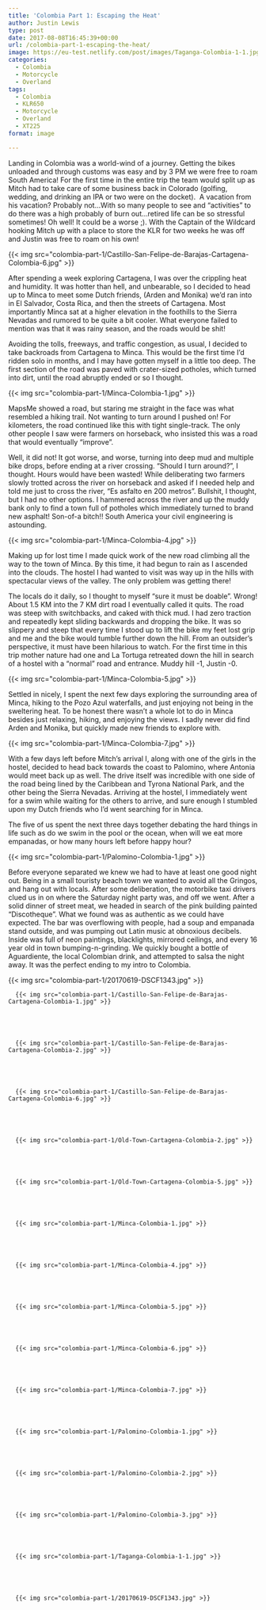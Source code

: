 ```yaml
---
title: 'Colombia Part 1: Escaping the Heat'
author: Justin Lewis
type: post
date: 2017-08-08T16:45:39+00:00
url: /colombia-part-1-escaping-the-heat/
image: https://eu-test.netlify.com/post/images/Taganga-Colombia-1-1.jpg
categories:
  - Colombia
  - Motorcycle
  - Overland
tags:
  - Colombia
  - KLR650
  - Motorcycle
  - Overland
  - XT225
format: image

---
```

Landing in Colombia was a world-wind of a journey. Getting the bikes unloaded and through customs was easy and by 3 PM we were free to roam South America! For the first time in the entire trip the team would split up as Mitch had to take care of some business back in Colorado (golfing, wedding, and drinking an IPA or two were on the docket).  A vacation from his vacation? Probably not…With so many people to see and “activities” to do there was a high probably of burn out…retired life can be so stressful sometimes! Oh well! It could be a worse ;). With the Captain of the Wildcard hooking Mitch up with a place to store the KLR for two weeks he was off and Justin was free to roam on his own!


  {{< img src="colombia-part-1/Castillo-San-Felipe-de-Barajas-Cartagena-Colombia-6.jpg" >}}
		      



After spending a week exploring Cartagena, I was over the crippling heat and humidity. It was hotter than hell, and unbearable, so I decided to head up to Minca to meet some Dutch friends, (Arden and Monika) we’d ran into in El Salvador, Costa Rica, and then the streets of Cartagena. Most importantly Minca sat at a higher elevation in the foothills to the Sierra Nevadas and rumored to be quite a bit cooler. What everyone failed to mention was that it was rainy season, and the roads would be shit!

Avoiding the tolls, freeways, and traffic congestion, as usual, I decided to take backroads from Cartagena to Minca. This would be the first time I’d ridden solo in months, and I may have gotten myself in a little too deep. The first section of the road was paved with crater-sized potholes, which turned into dirt, until the road abruptly ended or so I thought.


  {{< img src="colombia-part-1/Minca-Colombia-1.jpg" >}}
		      


MapsMe showed a road, but staring me straight in the face was what resembled a hiking trail. Not wanting to turn around I pushed on! For kilometers, the road continued like this with tight single-track. The only other people I saw were farmers on horseback, who insisted this was a road that would eventually “improve”.

Well, it did not! It got worse, and worse, turning into deep mud and multiple bike drops, before ending at a river crossing. “Should I turn around?”, I thought. Hours would have been wasted! While deliberating two farmers slowly trotted across the river on horseback and asked if I needed help and told me just to cross the river, “Es asfalto en 200 metros”. Bullshit, I thought, but I had no other options. I hammered across the river and up the muddy bank only to find a town full of potholes which immediately turned to brand new asphalt! Son-of-a bitch!! South America your civil engineering is astounding.


  {{< img src="colombia-part-1/Minca-Colombia-4.jpg" >}}
		      


Making up for lost time I made quick work of the new road climbing all the way to the town of Minca. By this time, it had begun to rain as I ascended into the clouds. The hostel I had wanted to visit was way up in the hills with spectacular views of the valley. The only problem was getting there!

The locals do it daily, so I thought to myself “sure it must be doable”. Wrong! About 1.5 KM into the 7 KM dirt road I eventually called it quits. The road was steep with switchbacks, and caked with thick mud. I had zero traction and repeatedly kept sliding backwards and dropping the bike. It was so slippery and steep that every time I stood up to lift the bike my feet lost grip and me and the bike would tumble further down the hill. From an outsider’s perspective, it must have been hilarious to watch. For the first time in this trip mother nature had one and La Tortuga retreated down the hill in search of a hostel with a “normal” road and entrance. Muddy hill -1, Justin -0.


  {{< img src="colombia-part-1/Minca-Colombia-5.jpg" >}}
		      


Settled in nicely, I spent the next few days exploring the surrounding area of Minca, hiking to the Pozo Azul waterfalls, and just enjoying not being in the sweltering heat. To be honest there wasn’t a whole lot to do in Minca besides just relaxing, hiking, and enjoying the views. I sadly never did find Arden and Monika, but quickly made new friends to explore with.


  {{< img src="colombia-part-1/Minca-Colombia-7.jpg" >}}
		      


With a few days left before Mitch’s arrival I, along with one of the girls in the hostel, decided to head back towards the coast to Palomino, where Antonia would meet back up as well. The drive itself was incredible with one side of the road being lined by the Caribbean and Tyrona National Park, and the other being the Sierra Nevadas. Arriving at the hostel, I immediately went for a swim while waiting for the others to arrive, and sure enough I stumbled upon my Dutch friends who I’d went searching for in Minca.

The five of us spent the next three days together debating the hard things in life such as do we swim in the pool or the ocean, when will we eat more empanadas, or how many hours left before happy hour?


  {{< img src="colombia-part-1/Palomino-Colombia-1.jpg" >}}
		      


Before everyone separated we knew we had to have at least one good night out. Being in a small touristy beach town we wanted to avoid all the Gringos, and hang out with locals. After some deliberation, the motorbike taxi drivers clued us in on where the Saturday night party was, and off we went. After a solid dinner of street meat, we headed in search of the pink building painted “Discotheque”. What we found was as authentic as we could have expected. The bar was overflowing with people, had a soup and empanada stand outside, and was pumping out Latin music at obnoxious decibels. Inside was full of neon paintings, blacklights, mirrored ceilings, and every 16 year old in town bumping-n-grinding. We quickly bought a bottle of Aguardiente, the local Colombian drink, and attempted to salsa the night away. It was the perfect ending to my intro to Colombia.


  {{< img src="colombia-part-1/20170619-DSCF1343.jpg" >}}
		      





      {{< img src="colombia-part-1/Castillo-San-Felipe-de-Barajas-Cartagena-Colombia-1.jpg" >}}
                
    



      {{< img src="colombia-part-1/Castillo-San-Felipe-de-Barajas-Cartagena-Colombia-2.jpg" >}}
                
    



      {{< img src="colombia-part-1/Castillo-San-Felipe-de-Barajas-Cartagena-Colombia-6.jpg" >}}
                
    



      {{< img src="colombia-part-1/Old-Town-Cartagena-Colombia-2.jpg" >}}
                
    



      {{< img src="colombia-part-1/Old-Town-Cartagena-Colombia-5.jpg" >}}
                
    



      {{< img src="colombia-part-1/Minca-Colombia-1.jpg" >}}
                
    



      {{< img src="colombia-part-1/Minca-Colombia-4.jpg" >}}
                
    



      {{< img src="colombia-part-1/Minca-Colombia-5.jpg" >}}
                
    



      {{< img src="colombia-part-1/Minca-Colombia-6.jpg" >}}
                
    



      {{< img src="colombia-part-1/Minca-Colombia-7.jpg" >}}
                
    



      {{< img src="colombia-part-1/Palomino-Colombia-1.jpg" >}}
                
    



      {{< img src="colombia-part-1/Palomino-Colombia-2.jpg" >}}
                
    



      {{< img src="colombia-part-1/Palomino-Colombia-3.jpg" >}}
                
    



      {{< img src="colombia-part-1/Taganga-Colombia-1-1.jpg" >}}
                
    



      {{< img src="colombia-part-1/20170619-DSCF1343.jpg" >}}
               